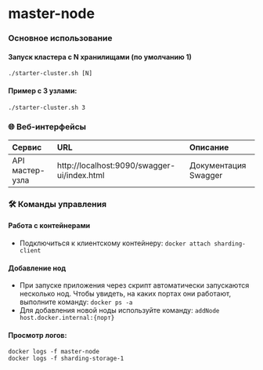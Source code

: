 # master-node

### Основное использование

#### Запуск кластера с N хранилищами (по умолчанию 1)

``` ./starter-cluster.sh [N] ```

#### Пример с 3 узлами:

```./starter-cluster.sh 3```

### 🌐 Веб-интерфейсы

| Сервис          | URL                                         | Описание             |
|:----------------|:--------------------------------------------|:---------------------|
| API мастер-узла | http://localhost:9090/swagger-ui/index.html | Документация Swagger |

### 🛠 Команды управления

#### Работа с контейнерами

- Подключиться к клиентскому контейнеру:
```docker attach sharding-client```

#### Добавление нод

- При запуске приложения через скрипт автоматически запускаются несколько нод.
  Чтобы увидеть, на каких портах они работают, выполните команду:
  ```docker ps -a```
- Для добавления новой ноды используйте команду:
  ```addNode host.docker.internal:{порт}```


#### Просмотр логов:

```
docker logs -f master-node
docker logs -f sharding-storage-1
```